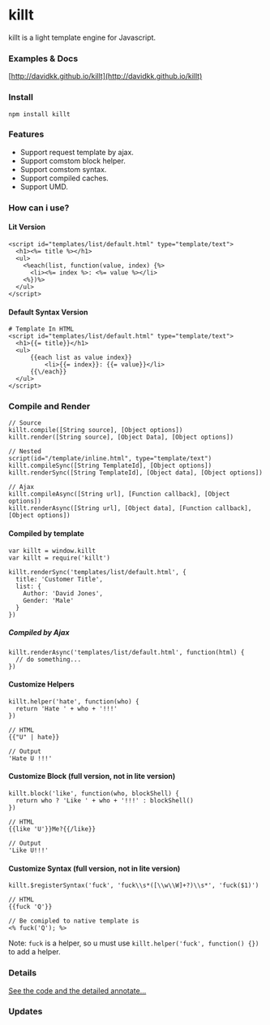 # killt

killt is a light template engine for Javascript.

### Examples & Docs

[http://davidkk.github.io/killt](http://davidkk.github.io/killt)

### Install

```
npm install killt
```

### Features

- Support request template by ajax.
- Support comstom block helper.
- Support comstom syntax.
- Support compiled caches.
- Support UMD.

### How can i use?

#### Lit Version

```
<script id="templates/list/default.html" type="template/text">
  <h1><%= title %></h1>
  <ul>
    <%each(list, function(value, index) {%>
      <li><%= index %>: <%= value %></li>
    <%})%>
  </ul>
</script>
```

#### Default Syntax Version
```
# Template In HTML
<script id="templates/list/default.html" type="template/text">
  <h1>{{= title}}</h1>
  <ul>
      {{each list as value index}}
          <li>{{= index}}: {{= value}}</li>
      {{\/each}}
  </ul>
</script>
```

### Compile and Render
```
// Source
killt.compile([String source], [Object options])
killt.render([String source], [Object Data], [Object options])

// Nested
script(id="/template/inline.html", type="template/text")
killt.compileSync([String TemplateId], [Object options])
killt.renderSync([String TemplateId], [Object data], [Object options])

// Ajax
killt.compileAsync([String url], [Function callback], [Object options])
killt.renderAsync([String url], [Object data], [Function callback], [Object options])
```

#### Compiled by template
```
var killt = window.killt
var killt = require('killt')

killt.renderSync('templates/list/default.html', {
  title: 'Customer Title',
  list: {
    Author: 'David Jones',
    Gender: 'Male'
  }
})
```

##### Compiled by Ajax
```
killt.renderAsync('templates/list/default.html', function(html) {
  // do something...
})
```

#### Customize Helpers

```
killt.helper('hate', function(who) {
  return 'Hate ' + who + '!!!'
})

// HTML
{{"U" | hate}}

// Output
'Hate U !!!'
```

#### Customize Block (full version, not in lite version)

```
killt.block('like', function(who, blockShell) {
  return who ? 'Like ' + who + '!!!' : blockShell()
})

// HTML
{{like 'U'}}Me?{{/like}}

// Output
'Like U!!!'
```

#### Customize Syntax (full version, not in lite version)

```
killt.$registerSyntax('fuck', 'fuck\\s*([\\w\\W]+?)\\s*', 'fuck($1)')

// HTML
{{fuck 'Q'}}

// Be comipled to native template is
<% fuck('Q'); %>
```

Note: `fuck` is a helper, so u must use `killt.helper('fuck', function() {})` to add a helper.

### Details

[See the code and the detailed annotate...](https://github.com/DavidKk/killt/blob/master/dist/es6/client/killt.js)

### Updates


